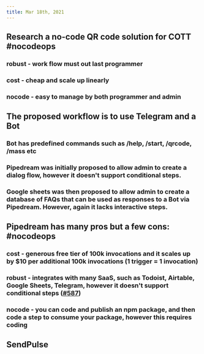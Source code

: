 ```yaml
---
title: Mar 18th, 2021
---
```


## Research a no-code QR code solution for COTT #nocodeops
### robust - work flow must out last programmer
### cost - cheap and scale up linearly
### nocode - easy to manage by both programmer and admin
## The proposed workflow is to use Telegram and a Bot
### Bot has predefined commands such as /help, /start, /qrcode, /mass etc
### Pipedream was initially proposed to allow admin to create a dialog flow, however it doesn't support conditional steps.
### Google sheets was then proposed to allow admin to create a database of FAQs that can be used as responses to a Bot via Pipedream. However, again it lacks interactive steps.
## Pipedream has many pros but a few cons: #nocodeops
### cost - generous free tier of 100k invocations and it scales up by $10 per additional 100k invocations (1 trigger = 1 invocation)
### robust - integrates with many SaaS, such as Todoist, Airtable, Google Sheets, Telegram, however it doesn't support conditional steps ([#587](https://github.com/PipedreamHQ/pipedream/discussions/587))
### nocode - you can code and publish an npm package, and then code a step to consume your package, however this requires coding
## SendPulse
